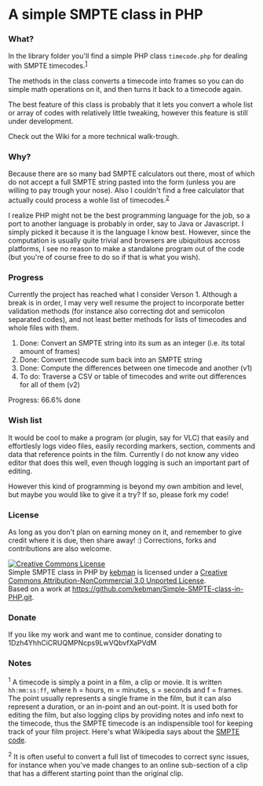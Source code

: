 A simple SMPTE class in PHP
===================

### What? 
In the library folder you'll find a simple PHP class <code>timecode.php</code> for dealing with SMPTE timecodes.<sup><a href="#timecodes">1</a></sup> 

The methods in the class converts a timecode into frames so you can do simple math operations on it, and then turns it back to a timecode again.

The best feature of this class is probably that it lets you convert a whole list or array of codes with relatively little tweaking, however this feature is still under development.

Check out the Wiki for a more technical walk-trough.

### Why?
Because there are so many bad SMPTE calculators out there, most of which do not accept a full SMPTE string pasted into the form (unless you are willing to pay trough your nose). Also I couldn't find a free calculator that actually could process a wohle list of timecodes.<sup><a href="#timelist">2</a></sup>

I realize PHP might not be the best programming language for the job, so a port to another language is probably in order, say to Java or Javascript. I simply picked it because it is the language I know best. However, since the computation is usually quite trivial and browsers are ubiquitous accross platforms, I see no reason to make a standalone program out of the code (but you're of course free to do so if that is what you wish).

### Progress
Currently the project has reached what I consider Verson 1. Although a break is in order, I may very well resume the project to incorporate better validation methods (for instance also correcting dot and semicolon separated codes), and not least better methods for lists of timecodes and whole files with them.

1. Done: Convert an SMPTE string into its sum as an integer (i.e. its total amount of frames)
2. Done: Convert timecode sum back into an SMPTE string
3. Done: Compute the differences between one timecode and another (v1)
4. To do: Traverse a CSV or table of timecodes and write out differences for all of them (v2)

Progress: 66.6% done

### Wish list
It would be cool to make a program (or plugin, say for VLC) that easily and effortlesly logs video files, easily recording markers, section, comments and data that reference points in the film. Currently I do not know any video editor that does this well, even though logging is such an important part of editing. 

However this kind of programming is beyond my own ambition and level, but maybe you would like to give it a try? If so, please fork my code! 

### License
As long as you don't plan on earning money on it, and remember to give credit where it is due, then share away! :) Corrections, forks and contributions are also welcome.

<a rel="license" href="http://creativecommons.org/licenses/by-nc/3.0/"><img alt="Creative Commons License" style="border-width:0" src="http://i.creativecommons.org/l/by-nc/3.0/88x31.png" /></a><br /><span xmlns:dct="http://purl.org/dc/terms/" property="dct:title">Simple SMPTE class in PHP</span> by <a xmlns:cc="http://creativecommons.org/ns#" href="https://github.com/kebman/Simple-SMPTE-class-in-PHP.git" property="cc:attributionName" rel="cc:attributionURL">kebman</a> is licensed under a <a rel="license" href="http://creativecommons.org/licenses/by-nc/3.0/">Creative Commons Attribution-NonCommercial 3.0 Unported License</a>.<br />Based on a work at <a xmlns:dct="http://purl.org/dc/terms/" href="https://github.com/kebman/Simple-SMPTE-class-in-PHP.git" rel="dct:source">https://github.com/kebman/Simple-SMPTE-class-in-PHP.git</a>.

### Donate
If you like my work and want me to continue, consider donating to 1Dzh4YhhCiCRUQMPNcps9LwVQbvfXaPVdM

### Notes
<sup><a id="timecodes">1</a></sup> A timecode is simply a point in a film, a clip or movie. It is written <code>hh:mm:ss:ff</code>, where h = hours, m = minutes, s = seconds and f = frames. The point usually represents a single frame in the film, but it can also represent a duration, or an in-point and an out-point. It is used both for editing the film, but also logging clips by providing notes and info next to the timecode, thus the SMPTE timecode is an indispensible tool for keeping track of your film project. Here's what Wikipedia says about the <a href="http://en.wikipedia.org/wiki/SMPTE_timecode">SMPTE code</a>. 

<sup><a id="timelist">2</a></sup> It is often useful to convert a full list of timecodes to correct sync issues, for instance when you've made changes to an online sub-section of a clip that has a different starting point than the original clip.
